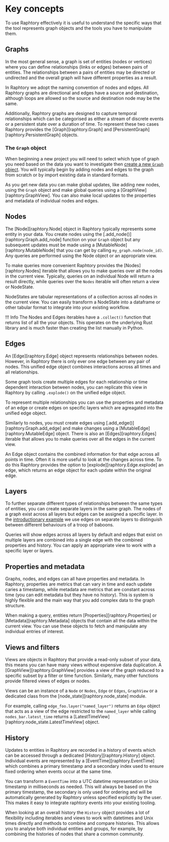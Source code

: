 # Key concepts

To use Raphtory effectively it is useful to understand the specific ways that the tool represents graph objects and the tools you have to manipulate them.

## Graphs

In the most general sense, a graph is set of entities (nodes or vertices) where you can define relationships (links or edges) between pairs of entities. The relationships between a pairs of entities may be directed or undirected and the overall graph will have different properties as a result.

In Raphtory we adopt the naming convention of nodes and edges. All Raphtory graphs are directional and edges have a source and destination, although loops are allowed so the source and destination node may be the same.

Additionally, Raphtory graphs are designed to capture temporal relationships which can be categorised as either a stream of discrete events or a persistent state over a duration of time. To represent these two cases Raphtory provides the [Graph][raphtory.Graph] and [PersistentGraph][raphtory.PersistentGraph] objects.

### The `Graph` object

When beginning a new project you will need to select which type of graph you need based on the data you want to investigate then [create a new `Graph` object](../ingestion/1_intro.md). You will typically begin by adding nodes and edges to the graph from scratch or by import existing data in standard formats.

As you get new data you can make global updates, like adding new nodes, using the `Graph` object and make global queries using a [GraphView][raphtory.GraphView]. You can also make local updates to the properties and metadata of individual nodes and edges.

## Nodes

The [Node][raphtory.Node] object in Raphtory typically represents some entity in your data. You create nodes using the [.add_node()][raphtory.Graph.add_node] function on your `Graph` object but any subsequent updates must be made using a [MutableNode][raphtory.MutableNode] that you can get by calling `my_graph.node(node_id)`. Any queries are performed using the Node object or an appropriate view.

To make queries more convenient Raphtory provides the [Nodes][raphtory.Nodes] iterable that allows you to make queries over all the nodes in the current view. Typically, queries on an individual Node will return a result directly, while queries over the `Nodes` iterable will often return a view or NodeState.

NodeStates are tabular representations of a collection across all nodes in the current view. You can easily transform a NodeState into a dataframe or other tabular format to integrate into your existing workflow.

!!! Info
    The Nodes and Edges iterables have a `.collect()` function that returns list of all the your objects. This operates on the underlying Rust library and is much faster than creating the list manually in Python.

## Edges

An [Edge][raphtory.Edge] object represents relationships between nodes. However, in Raphtory there is only ever one edge between any pair of nodes. This unified edge object combines interactions across all times and all relationships.

Some graph tools create multiple edges for each relationship or time dependent interaction between nodes, you can replicate this view in Raphtory by calling `.explode()` on the unified edge object.

To represent multiple relationships you can use the properties and metadata of an edge or create edges on specific layers which are agreagated into the unified edge object.

Similarly to nodes, you must create edges using [.add_edge()][raphtory.Graph.add_edge] and make changes using a [MutableEdge][raphtory.MutableEdge] object. There is also an [Edges][raphtory.Edges] iterable that allows you to make queries over all the edges in the current view.

An Edge object contains the combined information for that edge across all points in time. Often it is more useful to look at the changes across time. To do this Raphtory provides the option to [explode][raphtory.Edge.explode] an edge, which returns an edge object for each update within the original edge.

## Layers

To further separate different types of relationships between the same types of entities, you can create separate layers in the same graph. The nodes of a graph exist across all layers but edges can be assigned a specific layer. In the [introductionary example](1_intro.md) we use edges on separate layers to distinguish between different behaviours of a troop of baboons.

Queries will show edges across all layers by default and edges that exist on multiple layers are combined into a single edge with the combined properties and history. You can apply an appropriate view to work with a specific layer or layers.

## Properties and metadata

Graphs, nodes, and edges can all have properties and metadata. In Raphtory, properties are metrics that can vary in time and each update caries a timestamp, while metadata are metrics that are constant across time (you can edit metadata but they have no history). This is system is highly flexible and the main way that you add complex data to the graph structure.

When making a query, entities return [Properties][raphtory.Properties] or [Metadata][raphtory.Metadata] objects that contain all the data within the current view. You can use these objects to fetch and manipulate any individual entries of interest.

## Views and filters

Views are objects in Raphtory that provide a read-only subset of your data, this means you can have many views without expensive data duplication. A [GraphView][raphtory.GraphView] provides a view of the graph reduced to a specific subset by a filter or time function. Similarly, many other functions provide filtered views of edges or nodes.

Views can be an instance of a `Node` or `Nodes`, `Edge` or `Edges`, `GraphView` or a dedicated class from the [node_state][raphtory.node_state] module.

For example, calling `edge_foo.layer("named_layer")` returns an `Edge` object that acts as a view of the edge restricted to the `named_layer` while calling `nodes_bar.latest_time` returns a [LatestTimeView][raphtory.node_state.LatestTimeView] object.

## History

Updates to entities in Raphtory are recorded in a history of events which can be accessed through a dedicated [History][raphtory.History] object. Individual events are represented by a [EventTime][raphtory.EventTime] which combines a primary timestamp and a secondary index used to ensure fixed ordering when events occur at the same time.

You can transform a `EventTime` into a UTC datetime representation or Unix timestamp in milliseconds as needed. This will always be based on the primary timestamp, the secondary is only used for ordering and will be automatically generated by Raphtory unless specified explicitly by the user. This makes it easy to integrate raphtory events into your existing tooling.

When looking at an overall history the `History` object provides a lot of flexibility including iterables and views to work with datetimes and Unix times directly and methods to combine and compare histories. This allows you to analyse both individual entities and groups, for example, by combining the histories of nodes that share a common community.
